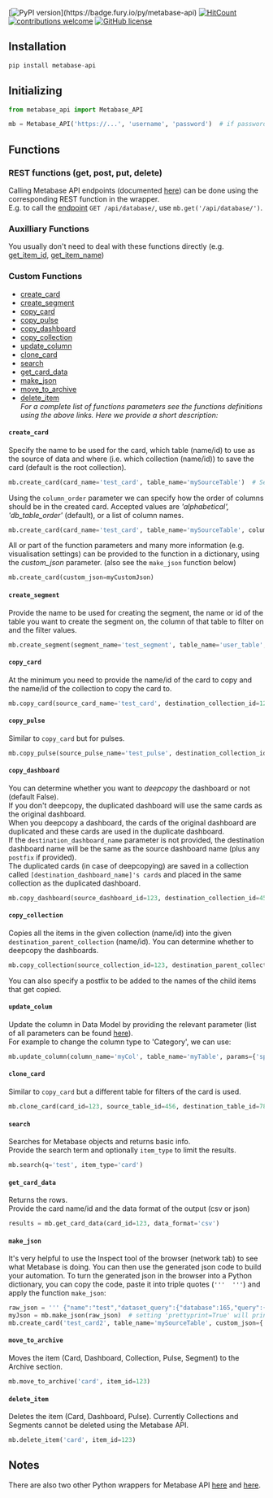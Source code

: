[![PyPI version](https://badge.fury.io/py/metabase-api.svg?)](https://badge.fury.io/py/metabase-api)
[![HitCount](http://hits.dwyl.com/vvaezian/metabase_api_python.svg)](http://hits.dwyl.com/vvaezian/metabase_api_python)
[![contributions welcome](https://img.shields.io/badge/contributions-welcome-brightgreen.svg)](https://github.com/vvaezian/metabase_api_python/issues)
[![GitHub license](https://img.shields.io/github/license/vvaezian/metabase_api_python.svg)](https://github.com/vvaezian/metabase_api_python/blob/master/LICENSE)

## Installation
```python
pip install metabase-api
```

## Initializing
```python
from metabase_api import Metabase_API

mb = Metabase_API('https://...', 'username', 'password')  # if password is not given, it will prompt for password
```
## Functions
### REST functions (get, post, put, delete)
Calling Metabase API endpoints (documented [here](https://github.com/metabase/metabase/blob/master/docs/api-documentation.md)) can be done using the corresponding REST function in the wrapper.  
E.g. to call the [endpoint](https://github.com/metabase/metabase/blob/master/docs/api-documentation.md#get-apidatabase) `GET /api/database/`, use `mb.get('/api/database/')`.

### Auxilliary Functions
You usually don't need to deal with these functions directly (e.g. [get_item_id](https://github.com/vvaezian/metabase_api_python/blob/b2ef09cf81647cdfc9a3e461fa2eb955b529f50b/metabase_api/metabase_api.py#L88), [get_item_name](https://github.com/vvaezian/metabase_api_python/blob/b2ef09cf81647cdfc9a3e461fa2eb955b529f50b/metabase_api/metabase_api.py#L76))

### Custom Functions

- [create_card](https://github.com/vvaezian/metabase_api_python/blob/b2ef09cf81647cdfc9a3e461fa2eb955b529f50b/metabase_api/metabase_api.py#L238)
- [create_segment](https://github.com/vvaezian/metabase_api_python/blob/b2ef09cf81647cdfc9a3e461fa2eb955b529f50b/metabase_api/metabase_api.py#L403)
- [copy_card](https://github.com/vvaezian/metabase_api_python/blob/b2ef09cf81647cdfc9a3e461fa2eb955b529f50b/metabase_api/metabase_api.py#L450)
- [copy_pulse](https://github.com/vvaezian/metabase_api_python/blob/b2ef09cf81647cdfc9a3e461fa2eb955b529f50b/metabase_api/metabase_api.py#L511)
- [copy_dashboard](https://github.com/vvaezian/metabase_api_python/blob/b2ef09cf81647cdfc9a3e461fa2eb955b529f50b/metabase_api/metabase_api.py#L563)
- [copy_collection](https://github.com/vvaezian/metabase_api_python/blob/b2ef09cf81647cdfc9a3e461fa2eb955b529f50b/metabase_api/metabase_api.py#L656)
- [update_column](https://github.com/vvaezian/metabase_api_python/blob/35e4ab921d9a0dcb6dafb0fc3b6d72a002d6acf7/metabase_api/metabase_api.py#L830)
- [clone_card](https://github.com/vvaezian/metabase_api_python/blob/1032bb9df026da5f31acfbc9421cfbb8363fc385/metabase_api/metabase_api.py#L861)
- [search](https://github.com/vvaezian/metabase_api_python/blob/640fe70feb360e13aeff96c82ee1b51ce7e404a0/metabase_api/metabase_api.py#L797)
- [get_card_data](https://github.com/vvaezian/metabase_api_python/blob/640fe70feb360e13aeff96c82ee1b51ce7e404a0/metabase_api/metabase_api.py#L818)
- [make_json](https://github.com/vvaezian/metabase_api_python/blob/b2ef09cf81647cdfc9a3e461fa2eb955b529f50b/metabase_api/metabase_api.py#L827)
- [move_to_archive](https://github.com/vvaezian/metabase_api_python/blob/b2ef09cf81647cdfc9a3e461fa2eb955b529f50b/metabase_api/metabase_api.py#L757)
- [delete_item](https://github.com/vvaezian/metabase_api_python/blob/b2ef09cf81647cdfc9a3e461fa2eb955b529f50b/metabase_api/metabase_api.py#L786)  
*For a complete list of functions parameters see the functions definitions using the above links. Here we provide a short description:*

#### `create_card`
Specify the name to be used for the card, which table (name/id) to use as the source of data and where (i.e. which collection (name/id)) to save the card (default is the root collection).  
```python
mb.create_card(card_name='test_card', table_name='mySourceTable')  # Setting `verbose=True` will print extra information while creating the card.
```
Using the `column_order` parameter we can specify how the order of columns should be in the created card. Accepted values are *'alphabetical', 'db_table_order'* (default), or a list of column names.
```python
mb.create_card(card_name='test_card', table_name='mySourceTable', column_order=['myCol5', 'myCol3', 'myCol8'])
```
All or part of the function parameters and many more information (e.g. visualisation settings) can be provided to the function in a dictionary, using the *custom_json* parameter. (also see the `make_json` function below)
```python
mb.create_card(custom_json=myCustomJson)
```

#### `create_segment`
Provide the name to be used for creating the segment, the name or id of the table you want to create the segment on, the column of that table to filter on and the filter values.
```python
mb.create_segment(segment_name='test_segment', table_name='user_table', column_name='user_id', column_values=[123, 456, 789])
```

#### `copy_card`
At the minimum you need to provide the name/id of the card to copy and the name/id of the collection to copy the card to.
```python
mb.copy_card(source_card_name='test_card', destination_collection_id=123)
```

#### `copy_pulse`
Similar to `copy_card` but for pulses.
```python
mb.copy_pulse(source_pulse_name='test_pulse', destination_collection_id=123)
```

#### `copy_dashboard`
You can determine whether you want to *deepcopy* the dashboard or not (default False).  
If you don't deepcopy, the duplicated dashboard will use the same cards as the original dashboard.  
When you deepcopy a dashboard, the cards of the original dashboard are duplicated and these cards are used in the duplicate dashboard.  
If the `destination_dashboard_name` parameter is not provided, the destination dashboard name will be the same as the source dashboard name (plus any `postfix` if provided).  
The duplicated cards (in case of deepcopying) are saved in a collection called `[destination_dashboard_name]'s cards` and placed in the same collection as the duplicated dashboard.
```python
mb.copy_dashboard(source_dashboard_id=123, destination_collection_id=456, deepcopy=True)
```

#### `copy_collection`
Copies all the items in the given collection (name/id) into the given `destination_parent_collection` (name/id). You can determine whether to deepcopy the dashboards.
```python
mb.copy_collection(source_collection_id=123, destination_parent_collection_id=456, deepcopy_dashboards=True, verbose=True)
```
You can also specify a postfix to be added to the names of the child items that get copied.

#### `update_colum`
Update the column in Data Model by providing the relevant parameter (list of all parameters can be found [here](https://www.metabase.com/docs/latest/api-documentation.html#put-apifieldid)).  
For example to change the column type to 'Category', we can use:
```python
mb.update_column(column_name='myCol', table_name='myTable', params={'special_type':'type/Category'})
```

#### `clone_card`
Similar to `copy_card` but a different table for filters of the card is used.
```python
mb.clone_card(card_id=123, source_table_id=456, destination_table_id=789, new_card_name='test clone', new_card_collection_id=1)
```

#### `search`
Searches for Metabase objects and returns basic info.  
Provide the search term and optionally `item_type` to limit the results.
```Python
mb.search(q='test', item_type='card')
```

#### `get_card_data`
Returns the rows.  
Provide the card name/id and the data format of the output (csv or json)
```python
results = mb.get_card_data(card_id=123, data_format='csv')
```

#### `make_json`
It's very helpful to use the Inspect tool of the browser (network tab) to see what Metabase is doing. You can then use the generated json code to build your automation. To turn the generated json in the browser into a Python dictionary, you can copy the code, paste it into triple quotes (`'''  '''`) and apply the function `make_json`:
```python
raw_json = ''' {"name":"test","dataset_query":{"database":165,"query":{"fields":[["field-id",35839],["field-id",35813],["field-id",35829],["field-id",35858],["field-id",35835],["field-id",35803],["field-id",35843],["field-id",35810],["field-id",35826],["field-id",35815],["field-id",35831],["field-id",35827],["field-id",35852],["field-id",35832],["field-id",35863],["field-id",35851],["field-id",35850],["field-id",35864],["field-id",35854],["field-id",35846],["field-id",35811],["field-id",35933],["field-id",35862],["field-id",35833],["field-id",35816]],"source-table":2154},"type":"query"},"display":"table","description":null,"visualization_settings":{"table.column_formatting":[{"columns":["Diff"],"type":"range","colors":["#ED6E6E","white","#84BB4C"],"min_type":"custom","max_type":"custom","min_value":-30,"max_value":30,"operator":"=","value":"","color":"#509EE3","highlight_row":false}],"table.pivot_column":"Sale_Date","table.cell_column":"SKUID"},"archived":false,"enable_embedding":false,"embedding_params":null,"collection_id":183,"collection_position":null,"result_metadata":[{"name":"Sale_Date","display_name":"Sale_Date","base_type":"type/DateTime","fingerprint":{"global":{"distinct-count":1,"nil%":0},"type":{"type/DateTime":{"earliest":"2019-12-28T00:00:00","latest":"2019-12-28T00:00:00"}}},"special_type":null},{"name":"Account_ID","display_name":"Account_ID","base_type":"type/Text","fingerprint":{"global":{"distinct-count":411,"nil%":0},"type":{"type/Text":{"percent-json":0,"percent-url":0,"percent-email":0,"average-length":9}}},"special_type":null},{"name":"Account_Name","display_name":"Account_Name","base_type":"type/Text","fingerprint":{"global":{"distinct-count":410,"nil%":0.0015},"type":{"type/Text":{"percent-json":0,"percent-url":0,"percent-email":0,"average-length":21.2916}}},"special_type":null},{"name":"Account_Type","display_name":"Account_Type","base_type":"type/Text","special_type":"type/Category","fingerprint":{"global":{"distinct-count":5,"nil%":0.0015},"type":{"type/Text":{"percent-json":0,"percent-url":0,"percent-email":0,"average-length":3.7594}}}}],"metadata_checksum":"7XP8bmR1h5f662CFE87tjQ=="} '''
myJson = mb.make_json(raw_json)  # setting 'prettyprint=True' will print the output in a structured format.
mb.create_card('test_card2', table_name='mySourceTable', custom_json={'visualization_settings':myJson['visualization_settings']})
```

#### `move_to_archive`
Moves the item (Card, Dashboard, Collection, Pulse, Segment) to the Archive section.
```python
mb.move_to_archive('card', item_id=123)
```
#### `delete_item`
Deletes the item (Card, Dashboard, Pulse). Currently Collections and Segments cannot be deleted using the Metabase API.
```python
mb.delete_item('card', item_id=123)
```

## Notes
There are also two other Python wrappers for Metabase API [here](https://github.com/mertsalik/metabasepy) and [here](https://github.com/STUnitas/metabase-py).

